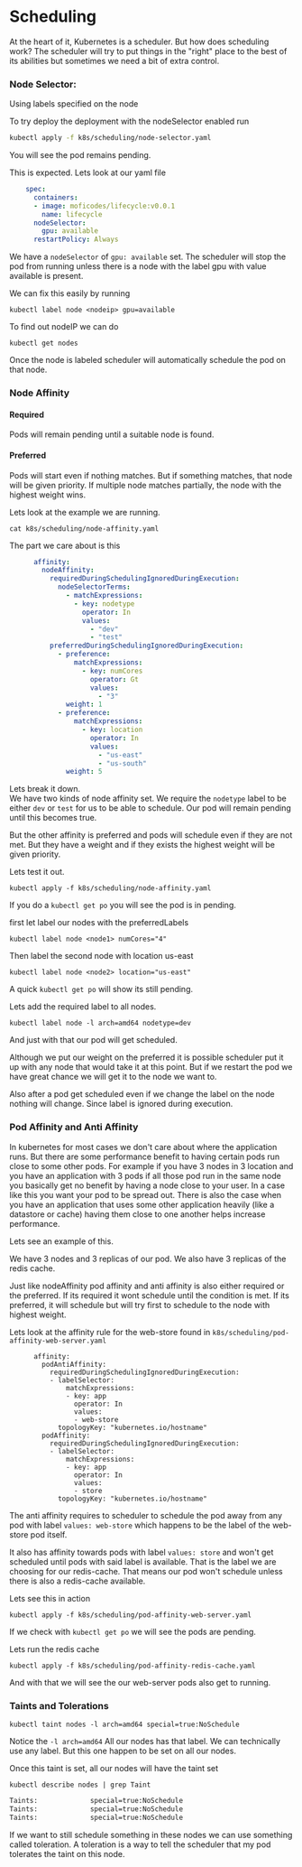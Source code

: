 # Scheduling

At the heart of it, Kubernetes is a scheduler. But how does scheduling work? The scheduler will try to put things in the "right" place to the best of its abilities but sometimes we need a bit of extra control. 

### Node Selector:

Using labels specified on the node 

To try deploy the deployment with the nodeSelector enabled run

```bash
kubectl apply -f k8s/scheduling/node-selector.yaml
```

You will see the pod remains pending.

This is expected. Lets look at our yaml file

```yaml
    spec:
      containers:
      - image: moficodes/lifecycle:v0.0.1
        name: lifecycle
      nodeSelector:
        gpu: available
      restartPolicy: Always
```

We have a `nodeSelector` of `gpu: available` set. The scheduler will stop the pod from running unless there is a node with the label gpu with value available is present.

We can fix this easily by running

```text
kubectl label node <nodeip> gpu=available
```

To find out nodeIP we can do

```text
kubectl get nodes
```

Once the node is labeled scheduler will automatically schedule the pod on that node.

### Node Affinity

#### Required

Pods will remain pending until a suitable node is found.

#### Preferred

Pods will start even if nothing matches. But if something matches, that node will be given priority. If multiple node matches partially, the node with the highest weight wins.

Lets look at the example we are running.

```text
cat k8s/scheduling/node-affinity.yaml
```

The part we care about is this

```yaml
      affinity:
        nodeAffinity:
          requiredDuringSchedulingIgnoredDuringExecution:
            nodeSelectorTerms:
              - matchExpressions:
                - key: nodetype
                  operator: In
                  values: 
                    - "dev"
                    - "test"
          preferredDuringSchedulingIgnoredDuringExecution:
            - preference:
                matchExpressions:
                  - key: numCores
                    operator: Gt
                    values: 
                      - "3"
              weight: 1
            - preference:
                matchExpressions:
                  - key: location
                    operator: In
                    values: 
                      - "us-east"
                      - "us-south"
              weight: 5
```

Lets break it down.   
We have two kinds of node affinity set. We require the `nodetype` label to be either `dev` or `test` for us to be able to schedule. Our pod will remain pending until this becomes true. 

But the other affinity is preferred and pods will schedule even if they are not met. But they have a weight and if they exists the highest weight will be given priority. 

Lets test it out. 

```text
kubectl apply -f k8s/scheduling/node-affinity.yaml 
```

If you do a `kubectl get po` you will see the pod is in pending.

first let label our nodes with the preferredLabels

```text
kubectl label node <node1> numCores="4"
```

Then label the second node with location us-east

```text
kubectl label node <node2> location="us-east"
```

A quick `kubectl get po` will show its still pending.

Lets add the required label to all nodes.

```text
kubectl label node -l arch=amd64 nodetype=dev
```

And just with that our pod will get scheduled.

Although we put our weight on the preferred it is possible scheduler put it up with any node that would take it at this point. But if we restart the pod we have great chance we will get it to the node we want to.

Also after a pod get scheduled even if we change the label on the node nothing will change. Since label is ignored during execution.

### Pod Affinity and Anti Affinity

In kubernetes for most cases we don't care about where the application runs. But there are some performance benefit to having certain pods run close to some other pods. For example if you have 3 nodes in 3 location and you have an application with 3 pods if all those pod run in the same node you basically get no benefit by having a node close to your user. In a case like this you want your pod to be spread out. There is also the case when you have an application that uses some other application heavily \(like a datastore or cache\) having them close to one another helps increase performance.

Lets see an example of this. 

We have 3 nodes and 3 replicas of our pod. We also have 3 replicas of the redis cache.

Just like nodeAffinity pod affinity and anti affinity is also either required or the preferred. If its required it wont schedule until the condition is met. If its preferred, it will schedule but will try first to schedule to the node with highest weight.

Lets look at the affinity rule for the web-store found in `k8s/scheduling/pod-affinity-web-server.yaml`

```text
      affinity:
        podAntiAffinity:
          requiredDuringSchedulingIgnoredDuringExecution:
          - labelSelector:
              matchExpressions:
              - key: app
                operator: In
                values:
                - web-store
            topologyKey: "kubernetes.io/hostname"
        podAffinity:
          requiredDuringSchedulingIgnoredDuringExecution:
          - labelSelector:
              matchExpressions:
              - key: app
                operator: In
                values:
                - store
            topologyKey: "kubernetes.io/hostname"
```

The anti affinity requires to scheduler to schedule the pod away from any pod with label `values: web-store` which happens to be the label of the web-store pod itself.

It also has affinity towards pods with label `values: store` and won't get scheduled until pods with said label is available. That is the label we are choosing for our redis-cache. That means our pod won't schedule unless there is also a redis-cache available.

Lets see this in action

```text
kubectl apply -f k8s/scheduling/pod-affinity-web-server.yaml
```

If we check with `kubectl get po` we will see the pods are pending.

Lets run the redis cache 

```text
kubectl apply -f k8s/scheduling/pod-affinity-redis-cache.yaml
```

And with that we will see the our web-server pods also get to running.

### Taints and Tolerations

```text
kubectl taint nodes -l arch=amd64 special=true:NoSchedule
```

Notice the `-l arch=amd64` All our nodes has that label. We can technically use any  label. But this one happen to be set on all our nodes. 

Once this taint is set, all our nodes will have the taint set

```text
kubectl describe nodes | grep Taint
```

```bash
Taints:             special=true:NoSchedule
Taints:             special=true:NoSchedule
Taints:             special=true:NoSchedule
```

If we want to still schedule something in these nodes we can use something called toleration. A toleration is a way to tell the scheduler that my pod tolerates the taint on this node. 



